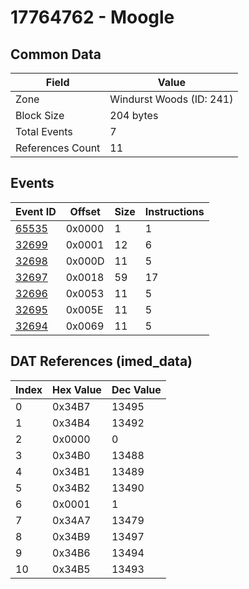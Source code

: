 # 17764762 - Moogle

## Common Data

| Field            | Value                    |
|------------------|--------------------------|
| Zone             | Windurst Woods (ID: 241) |
| Block Size       | 204 bytes                |
| Total Events     | 7                        |
| References Count | 11                       |

## Events

| Event ID            | Offset   |   Size |   Instructions |
|---------------------|----------|--------|----------------|
| [65535](./65535.md) | 0x0000   |      1 |              1 |
| [32699](./32699.md) | 0x0001   |     12 |              6 |
| [32698](./32698.md) | 0x000D   |     11 |              5 |
| [32697](./32697.md) | 0x0018   |     59 |             17 |
| [32696](./32696.md) | 0x0053   |     11 |              5 |
| [32695](./32695.md) | 0x005E   |     11 |              5 |
| [32694](./32694.md) | 0x0069   |     11 |              5 |

## DAT References (imed_data)

|   Index | Hex Value   |   Dec Value |
|---------|-------------|-------------|
|       0 | 0x34B7      |       13495 |
|       1 | 0x34B4      |       13492 |
|       2 | 0x0000      |           0 |
|       3 | 0x34B0      |       13488 |
|       4 | 0x34B1      |       13489 |
|       5 | 0x34B2      |       13490 |
|       6 | 0x0001      |           1 |
|       7 | 0x34A7      |       13479 |
|       8 | 0x34B9      |       13497 |
|       9 | 0x34B6      |       13494 |
|      10 | 0x34B5      |       13493 |
